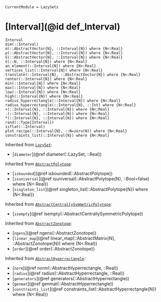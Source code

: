 ```@meta
CurrentModule = LazySets
```

# [Interval](@id def_Interval)

```@docs
Interval
dim(::Interval)
σ(::AbstractVector{N}, ::Interval{N}) where {N<:Real}
ρ(::AbstractVector{N}, ::Interval{N}) where {N<:Real}
∈(::AbstractVector{N}, ::Interval{N}) where {N<:Real}
∈(::N, ::Interval{N}) where {N<:Real}
an_element(::Interval{N}) where {N<:Real}
vertices_list(::Interval{N}) where {N<:Real}
translate(::Interval{N}, ::AbstractVector{N}) where {N<:Real}
center(::Interval{N}) where {N<:Real}
min(::Interval{N}) where {N<:Real}
max(::Interval{N}) where {N<:Real}
low(::Interval{N}) where {N<:Real}
high(::Interval{N}) where {N<:Real}
radius_hyperrectangle(::Interval{N}) where {N<:Real}
radius_hyperrectangle(::Interval{N}, ::Int) where {N<:Real}
+(::Interval{N}, ::Interval{N}) where {N<:Real}
-(::Interval{N}, ::Interval{N}) where {N<:Real}
*(::Interval{N}, ::Interval{N}) where {N<:Real}
rand(::Type{Interval})
isflat(::Interval)
plot_recipe(::Interval{N}, ::N=zero(N)) where {N<:Real}
constraints_list(::Interval{N}) where {N<:Real}
```
Inherited from [`LazySet`](@ref):
* [`diameter`](@ref diameter(::LazySet, ::Real))

Inherited from [`AbstractPolytope`](@ref):
* [`isbounded`](@ref isbounded(::AbstractPolytope))
* [`isuniversal`](@ref isuniversal(::AbstractPolytope{N}, ::Bool=false) where {N<:Real})
* [`singleton_list`](@ref singleton_list(::AbstractPolytope{N}) where {N<:Real})

Inherited from [`AbstractCentrallySymmetricPolytope`](@ref):
* [`isempty`](@ref isempty(::AbstractCentrallySymmetricPolytope))

Inherited from [`AbstractZonotope`](@ref):
* [`ngens`](@ref ngens(::AbstractZonotope))
* [`linear_map`](@ref linear_map(::AbstractMatrix{N}, ::AbstractZonotope{N}) where {N<:Real})
* [`order`](@ref order(::AbstractZonotope))

Inherited from [`AbstractHyperrectangle`](@ref):
* [`norm`](@ref norm(::AbstractHyperrectangle, ::Real))
* [`radius`](@ref radius(::AbstractHyperrectangle, ::Real))
* [`generators`](@ref generators(::AbstractHyperrectangle))
* [`genmat`](@ref genmat(::AbstractHyperrectangle))
* [`constraints_list`](@ref constraints_list(::AbstractHyperrectangle{N}) where {N<:Real})
